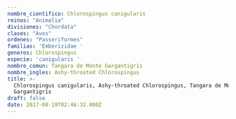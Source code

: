 ```yaml
---
nombre_cientifico: Chlorospingus canigularis
reinos: "Animalia"
divisiones: "Chordata"
clases: "Aves"
ordenes: "Passeriformes"
familias: 'Emberizidae '
generos: Chlorospingus
especie: 'canigularis '
nombre_comun: Tangara de Monte Gargantigrís
nombre_ingles: Ashy-throated Chlorospingus
title: >-
  Chlorospingus canigularis, Ashy-throated Chlorospingus, Tangara de Monte
  Gargantigrís
draft: false
date: 2017-08-19T02:46:32.000Z
---
```


